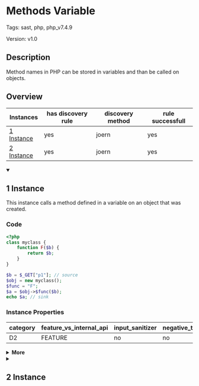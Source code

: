 [//]: # (This file is automatically generated. If you wish to make any changes, please use the JSON files and regenerate this file using the tpframework.)

# Methods Variable

Tags: sast, php, php_v7.4.9

Version: v1.0

## Description

Method names in PHP can be stored in variables and than be called on objects.

## Overview

| Instances                 | has discovery rule   | discovery method   | rule successfull   |
|---------------------------|----------------------|--------------------|--------------------|
| [1 Instance](#1-instance) | yes                  | joern              | yes                |
| [2 Instance](#2-instance) | yes                  | joern              | yes                |

<details markdown="1"open>
<summary>

## 1 Instance
</summary>

This instance calls a method defined in a variable on an object that was created.

### Code

```PHP
<?php
class myclass {
	function F($b) {
		return $b;
	}
}

$b = $_GET["p1"]; // source
$obj = new myclass();
$func = "F";
$a = $obj->$func($b);
echo $a; // sink
```

### Instance Properties

| category   | feature_vs_internal_api   | input_sanitizer   | negative_test_case   | source_and_sink   |
|------------|---------------------------|-------------------|----------------------|-------------------|
| D2         | FEATURE                   | no                | no                   | no                |

<details markdown="1">
<summary>
<b>More</b></summary>

<details markdown="1">
<summary>

### Compile
</summary>

```bash
$_main:
     ; (lines=13, args=0, vars=4, tmps=9)
     ; (before optimizer)
     ; /.../PHP/82_methods_variable/1_instance_82_methods_variable/1_instance_82_methods_variable.php:1-12
     ; return  [] RANGE[0..0]
0000 T4 = FETCH_R (global) string("_GET")
0001 T5 = FETCH_DIM_R T4 string("p1")
0002 ASSIGN CV0($b) T5
0003 V7 = NEW 0 string("myclass")
0004 DO_FCALL
0005 ASSIGN CV1($obj) V7
0006 ASSIGN CV2($func) string("F")
0007 INIT_METHOD_CALL 1 CV1($obj) CV2($func)
0008 SEND_VAR_EX CV0($b) 1
0009 V11 = DO_FCALL
0010 ASSIGN CV3($a) V11
0011 ECHO CV3($a)
0012 RETURN int(1)
LIVE RANGES:
     7: 0004 - 0005 (new)

myclass::F:
     ; (lines=3, args=1, vars=1, tmps=0)
     ; (before optimizer)
     ; /.../PHP/82_methods_variable/1_instance_82_methods_variable/1_instance_82_methods_variable.php:3-5
     ; return  [] RANGE[0..0]
0000 CV0($b) = RECV 1
0001 RETURN CV0($b)
0002 RETURN null
```

</details>

<details markdown="1">
<summary>

### Discovery
</summary>

```scala
val x82 = (name, "82_methods_variable_i1", cpg.call(".*INIT_METHOD_CALL.*").reachableBy(cpg.call.code(".*ASSIGN.*string.*")).location.toJson);
```

| discovery method   | expected accuracy   |
|--------------------|---------------------|
| joern              | FP                  |

</details>

<details markdown="1"open>
<summary>

### Measurement
</summary>

| Tool        | Comm_1   | Comm_2   | phpSAFE   | Progpilot   | RIPS   | WAP   | Ground Truth   |
|-------------|----------|----------|-----------|-------------|--------|-------|----------------|
| 08 Jun 2021 | no       | no       | no        | no          | no     | no    | yes            |
| 22 May 2023 | no       | yes      |           |             |        |       | yes            |

</details>

</details>

</details>

<details markdown="1">
<summary>

## 2 Instance
</summary>

Similar to instance 1, but this time, the method, that should be called is defined by a user controlled value.

### Code

```PHP
<?php
class myclass {
	function F($b) {
		return $b;
	}
}

$b = $_GET["p1"]; // source
$obj = new myclass();
$func = $_GET["p2"];
$a = $obj->$func($b);
echo $a; // sink
```

### Instance Properties

| category   | feature_vs_internal_api   | input_sanitizer   | negative_test_case   | source_and_sink   |
|------------|---------------------------|-------------------|----------------------|-------------------|
| D4         | FEATURE                   | no                | no                   | no                |

<details markdown="1">
<summary>
<b>More</b></summary>

<details markdown="1">
<summary>

### Compile
</summary>

```bash
$_main:
     ; (lines=15, args=0, vars=4, tmps=11)
     ; (before optimizer)
     ; /.../PHP/82_methods_variable/2_instance_82_methods_variable/2_instance_82_methods_variable.php:1-12
     ; return  [] RANGE[0..0]
0000 T4 = FETCH_R (global) string("_GET")
0001 T5 = FETCH_DIM_R T4 string("p1")
0002 ASSIGN CV0($b) T5
0003 V7 = NEW 0 string("myclass")
0004 DO_FCALL
0005 ASSIGN CV1($obj) V7
0006 T10 = FETCH_R (global) string("_GET")
0007 T11 = FETCH_DIM_R T10 string("p2")
0008 ASSIGN CV2($func) T11
0009 INIT_METHOD_CALL 1 CV1($obj) CV2($func)
0010 SEND_VAR_EX CV0($b) 1
0011 V13 = DO_FCALL
0012 ASSIGN CV3($a) V13
0013 ECHO CV3($a)
0014 RETURN int(1)
LIVE RANGES:
     7: 0004 - 0005 (new)

myclass::F:
     ; (lines=3, args=1, vars=1, tmps=0)
     ; (before optimizer)
     ; /.../PHP/82_methods_variable/2_instance_82_methods_variable/2_instance_82_methods_variable.php:3-5
     ; return  [] RANGE[0..0]
0000 CV0($b) = RECV 1
0001 RETURN CV0($b)
0002 RETURN null
```

</details>

<details markdown="1">
<summary>

### Discovery
</summary>

```scala
val x82 = (name, "82_methods_variable_i2", cpg.call(".*INIT_METHOD_CALL.*").argument.order(2).code("CV.*|T.*|V.*").astParent.location.toJson);
```

| discovery method   | expected accuracy   |
|--------------------|---------------------|
| joern              | FP                  |

</details>

<details markdown="1"open>
<summary>

### Measurement
</summary>

| Tool        | Comm_1   | Comm_2   | phpSAFE   | Progpilot   | RIPS   | WAP   | Ground Truth   |
|-------------|----------|----------|-----------|-------------|--------|-------|----------------|
| 08 Jun 2021 | no       | no       | no        | no          | no     | no    | yes            |
| 22 May 2023 | no       | yes      |           |             |        |       | yes            |

</details>

</details>

</details>
